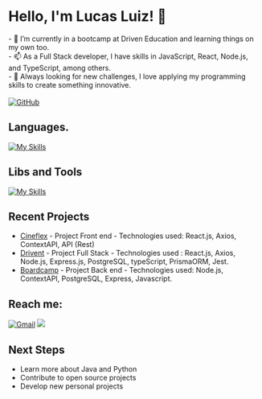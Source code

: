 <div>
  <h1>Hello, I'm Lucas Luiz! 👋</h1>
- 🌱 I’m currently in a bootcamp at Driven Education and learning things on my own too.
  </br>
- 📫 As a Full Stack developer, I have skills in JavaScript, React, Node.js, and TypeScript, among others.
 </br>
- 💞️ Always looking for new challenges, I love applying my programming skills to create something innovative.
</br>
</br>
  <a href="https://github.com/LucasLuiz01">
    <img src="https://img.shields.io/badge/GitHub-100000?style=for-the-badge&logo=github&logoColor=white" alt="GitHub">
  </a>
</div>

## Languages.
[![My Skills](https://skillicons.dev/icons?i=html,css,js,react,typescript,php)](https://skillicons.dev)

## Libs and Tools
[![My Skills](https://skillicons.dev/icons?i=linux,vscode,github,mongodb,postgres,aws,docker)](https://skillicons.dev)
 
## Recent Projects

- [Cineflex](https://github.com/LucasLuiz01/projeto10-cineflex) - Project Front end - Technologies used: React.js, Axios, ContextAPI, API (Rest)
- [Drivent](https://github.com/Drivent-G2) - Project Full Stack - Technologies used : React.js, Axios, Node.js, Express.js, PostgreSQL, typeScript, PrismaORM, Jest.
- [Boardcamp](https://github.com/LucasLuiz01/projeto16-boardcamp) - Project Back end - Technologies used: Node.js, ContextAPI, PostgreSQL, Express, Javascript. 

## Reach me:
[![Gmail](https://img.shields.io/badge/Gmail-EA4335?style=for-the-badge&logo=gmail&logoColor=white)](mailto:lucas.luiz98@hotmail.com)
<a href="https://www.linkedin.com/in/lucas-luiz-a3b9ba1b2/" target="_blank"><img src="https://img.shields.io/badge/-LinkedIn-%230077B5?style=for-the-badge&logo=linkedin&logoColor=white" target="_blank"></a> 

## Next Steps

- Learn more about Java and Python
- Contribute to open source projects
- Develop new personal projects
